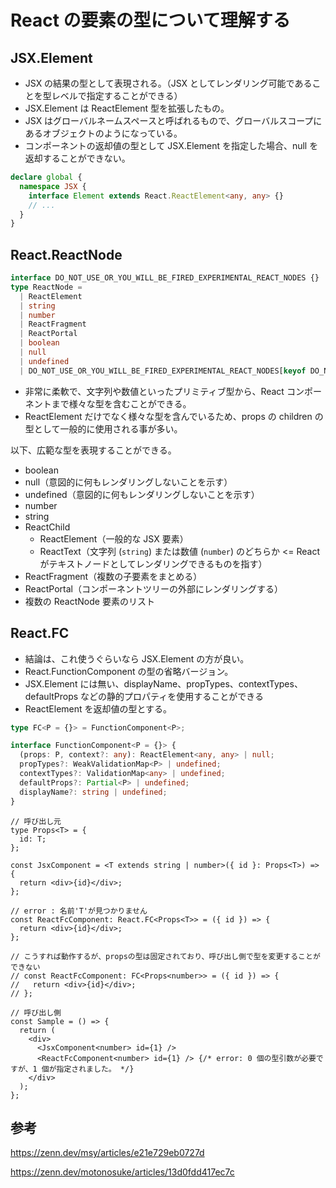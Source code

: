 # React の要素の型について理解する

## JSX.Element

- JSX の結果の型として表現される。（JSX としてレンダリング可能であることを型レベルで指定することができる）
- JSX.Element は ReactElement 型を拡張したもの。
- JSX はグローバルネームスペースと呼ばれるもので、グローバルスコープにあるオブジェクトのようになっている。
- コンポーネントの返却値の型として JSX.Element を指定した場合、null を返却することができない。

```ts
declare global {
  namespace JSX {
    interface Element extends React.ReactElement<any, any> {}
    // ...
  }
}
```

## React.ReactNode

```ts
interface DO_NOT_USE_OR_YOU_WILL_BE_FIRED_EXPERIMENTAL_REACT_NODES {}
type ReactNode =
  | ReactElement
  | string
  | number
  | ReactFragment
  | ReactPortal
  | boolean
  | null
  | undefined
  | DO_NOT_USE_OR_YOU_WILL_BE_FIRED_EXPERIMENTAL_REACT_NODES[keyof DO_NOT_USE_OR_YOU_WILL_BE_FIRED_EXPERIMENTAL_REACT_NODES];
```

- 非常に柔軟で、文字列や数値といったプリミティブ型から、React コンポーネントまで様々な型を含むことができる。
- ReactElement だけでなく様々な型を含んでいるため、props の children の型として一般的に使用される事が多い。

以下、広範な型を表現することができる。

- boolean
- null（意図的に何もレンダリングしないことを示す）
- undefined（意図的に何もレンダリングしないことを示す）
- number
- string
- ReactChild
  - ReactElement（一般的な JSX 要素）
  - ReactText（文字列 (`string`) または数値 (`number`) のどちらか <= React がテキストノードとしてレンダリングできるものを指す）
- ReactFragment（複数の子要素をまとめる）
- ReactPortal（コンポーネントツリーの外部にレンダリングする）
- 複数の ReactNode 要素のリスト

## React.FC

- 結論は、これ使うぐらいなら JSX.Element の方が良い。
- React.FunctionComponent の型の省略バージョン。
- JSX.Element には無い、displayName、propTypes、contextTypes、defaultProps などの静的プロパティを使用することができる
- ReactElement を返却値の型とする。

```ts
type FC<P = {}> = FunctionComponent<P>;

interface FunctionComponent<P = {}> {
  (props: P, context?: any): ReactElement<any, any> | null;
  propTypes?: WeakValidationMap<P> | undefined;
  contextTypes?: ValidationMap<any> | undefined;
  defaultProps?: Partial<P> | undefined;
  displayName?: string | undefined;
}
```

```tsx
// 呼び出し元
type Props<T> = {
  id: T;
};

const JsxComponent = <T extends string | number>({ id }: Props<T>) => {
  return <div>{id}</div>;
};

// error : 名前'T'が見つかりません
const ReactFcComponent: React.FC<Props<T>> = ({ id }) => {
  return <div>{id}</div>;
};

// こうすれば動作するが、propsの型は固定されており、呼び出し側で型を変更することができない
// const ReactFcComponent: FC<Props<number>> = ({ id }) => {
//   return <div>{id}</div>;
// };

// 呼び出し側
const Sample = () => {
  return (
    <div>
      <JsxComponent<number> id={1} />
      <ReactFcComponent<number> id={1} /> {/* error: 0 個の型引数が必要ですが、1 個が指定されました。 */}
    </div>
  );
};
```

## 参考

<https://zenn.dev/msy/articles/e21e729eb0727d>

<https://zenn.dev/motonosuke/articles/13d0fdd417ec7c>
